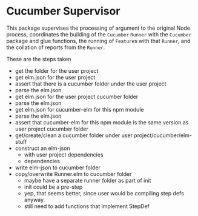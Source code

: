 # Cucumber Supervisor

This package supervises the processing of argument to the original Node process, coordinates the building of the `Cucumber` `Runner` with the `Cucumber` package and glue functions, the running of `Feature`s with that `Runner`, and the collation of reports from the `Runner`.

These are the steps taken
- get the folder for the user project
- get elm.json for the user project
- assert that there is a cucumber folder under the user project
- parse the elm.json
- get elm.json for the user project cucumber folder
- parse the elm.json
- get elm.json for cucumber-elm for this npm module
- parse the elm.json
- assert that cucumber-elm for this npm module is the same version as user project cucumber folder
- get/create/clean a cucumber folder under user project/cucumber/elm-stuff
- construct an elm-json 
    - with user project dependencies
    - dependencies
- write elm-json to cucumber folder
- copy/overwrite Runner.elm to cucumber folder
    - maybe have a separate runner folder as part of init
    - init could be a pre-step
    - yep, that seems better, since user would be compiling step defs anyway. 
    - still need to add functions that implement StepDef